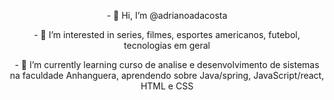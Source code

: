 <p align="center">- 👋 Hi, I’m @adrianoadacosta </p>
<p align="center">- 👀 I’m interested in series, filmes, esportes americanos, futebol, tecnologias em geral </p>
<p align="center">- 🌱 I’m currently learning curso de analise e desenvolvimento de sistemas na faculdade Anhanguera, aprendendo sobre Java/spring, JavaScript/react, HTML e CSS </p>

<!---
<p align="center"> <img src="https://komarev.com/ghpvc/?username=adrianoadacosta&label=Profile%20views&color=0e75b6&style=flat" alt="adrianoadacosta" /> </p>


![Badge em Desenvolvimento](http://img.shields.io/static/v1?label=STATUS&message=EM%20DESENVOLVIMENTO&color=GREEN&style=for-the-badge)
--->
<!---
adrianoadacosta/adrianoadacosta is a ✨ special ✨ repository because its `README.md` (this file) appears on your GitHub profile.
You can click the Preview link to take a look at your changes.
--->
